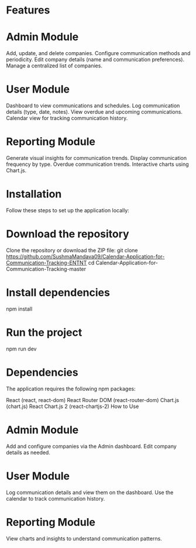 # Features
# Admin Module

Add, update, and delete companies.
Configure communication methods and periodicity.
Edit company details (name and communication preferences).
Manage a centralized list of companies.
# User Module

Dashboard to view communications and schedules.
Log communication details (type, date, notes).
View overdue and upcoming communications.
Calendar view for tracking communication history.
# Reporting Module

Generate visual insights for communication trends.
Display communication frequency by type.
Overdue communication trends.
Interactive charts using Chart.js.
# Installation
Follow these steps to set up the application locally:

# Download the repository
Clone the repository or download the ZIP file:
git clone https://github.com/SushmaMandava09/Calendar-Application-for-Communication-Tracking-ENTNT
cd Calendar-Application-for-Communication-Tracking-master
# Install dependencies
  npm install
# Run the project
npm run dev

# Dependencies
The application requires the following npm packages:

React (react, react-dom)
React Router DOM (react-router-dom)
Chart.js (chart.js)
React Chart.js 2 (react-chartjs-2)
How to Use
# Admin Module

Add and configure companies via the Admin dashboard.
Edit company details as needed.
# User Module

Log communication details and view them on the dashboard.
Use the calendar to track communication history.
# Reporting Module

View charts and insights to understand communication patterns.

